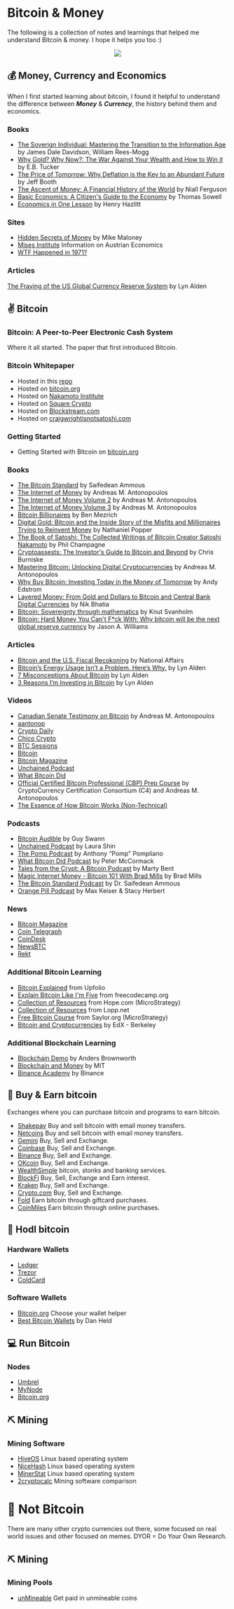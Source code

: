 # Bitcoin & Money
The following is a collection of notes and learnings that helped me understand Bitcoin & money. I hope it helps you too :)

<p align="center"><img src="https://github.com/nickg902/notes-bitcoin/blob/main/resources-pictures/hayek.PNG" /></p>


## 💰 Money, Currency and Economics
When I first started learning about bitcoin, I found it helpful to understand the difference between ***Money*** & ***Currency***, the history behind them and economics.

### Books
- [The Soverign Individual: Mastering the Transition to the Information Age](https://www.goodreads.com/book/show/82256.The_Sovereign_Individual) by James Dale Davidson, William Rees-Mogg
- [Why Gold? Why Now?: The War Against Your Wealth and How to Win it](https://www.goodreads.com/book/show/53685532-why-gold-why-now) by E.B. Tucker
- [The Price of Tomorrow: Why Deflation is the Key to an Abundant Future](https://www.goodreads.com/book/show/50157837-the-price-of-tomorrow) by Jeff Booth
- [The Ascent of Money: A Financial History of the World](https://www.goodreads.com/book/show/2714607-the-ascent-of-money) by Niall Ferguson
- [Basic Economics: A Citizen's Guide to the Economy](https://www.goodreads.com/book/show/3023.Basic_Economics) by Thomas Sowell
- [Economics in One Lesson](https://www.goodreads.com/book/show/3028.Economics_in_One_Lesson) by Henry Hazlitt

### Sites
- [Hidden Secrets of Money](https://goldsilver.com/hidden-secrets/) by Mike Maloney
- [Mises Institute](https://mises.org/) Information on Austrian Economics
- [WTF Happened in 1971?](https://wtfhappenedin1971.com/)

### Articles
[The Fraying of the US Global Currency Reserve System](https://www.lynalden.com/fraying-petrodollar-system/) by Lyn Alden


## ✌ Bitcoin

### Bitcoin: A Peer-to-Peer Electronic Cash System

Where it all started. The paper that first introduced Bitcoin.

### Bitcoin Whitepaper
- Hosted in this [repo](https://github.com/nickg902/notes-bitcoin/blob/main/bitcoin.pdf)
- Hosted on [bitcoin.org](https://bitcoin.org/en/bitcoin-paper)
- Hosted on [Nakamoto Institute](https://nakamotoinstitute.org/bitcoin/)
- Hosted on [Square Crypto](https://squarecrypto.org/bitcoin.pdf)
- Hosted on [Blockstream.com](blockstream.com/bitcoin.pdf)
- Hosted on [craigwrightisnotsatoshi.com](https://craigwrightisnotsatoshi.com/bitcoin.pdf)

### Getting Started
- Getting Started with Bitcoin on [bitcoin.org](https://bitcoin.org/en/getting-started)

### Books
- [The Bitcoin Standard](https://www.goodreads.com/book/show/36448501-the-bitcoin-standard) by Saifedean Ammous
- [The Internet of Money](https://www.goodreads.com/book/show/31869077-the-internet-of-money) by Andreas M. Antonopoulos
- [The Internet of Money Volume 2](https://www.goodreads.com/book/show/36804136-the-internet-of-money-volume-two) by Andreas M. Antonopoulos
- [The Internet of Money Volume 3](https://www.goodreads.com/book/show/49002845-the-internet-of-money-volume-3) by Andreas M. Antonopoulos
- [Bitcoin Billionaires](https://www.goodreads.com/book/show/41433284-bitcoin-billionaires) by Ben Mezrich
- [Digital Gold: Bitcoin and the Inside Story of the Misfits and Millionaires Trying to Reinvent Money](https://www.goodreads.com/book/show/23546676-digital-gold) by Nathaniel Popper
- [The Book of Satoshi: The Collected Writings of Bitcoin Creator Satoshi Nakamoto](https://www.goodreads.com/book/show/22619661-the-book-of-satoshi) by Phil Champagne
- [Cryptoassests: The Investor's Guide to Bitcoin and Beyond](https://www.goodreads.com/book/show/36197082-cryptoassets) by Chris Burniske
- [Mastering Bitcoin: Unlocking Digital Cryptocurrencies](https://www.goodreads.com/book/show/21820378-mastering-bitcoin) by Andreas M. Antonopoulos
- [Why Buy Bitcoin: Investing Today in the Money of Tomorrow](https://www.goodreads.com/book/show/50832128-why-buy-bitcoin) by Andy Edstrom
- [Layered Money: From Gold and Dollars to Bitcoin and Central Bank Digital Currencies](https://www.goodreads.com/book/show/56598876-layered-money) by Nik Bhatia
- [Bitcoin: Sovereignty through mathematics](https://www.goodreads.com/book/show/45901895-bitcoin) by Knut Svanholm
- [Bitcoin: Hard Money You Can't F*ck With: Why bitcoin will be the next global reserve currency](https://www.goodreads.com/book/show/56174095-bitcoin) by Jason A. Williams

### Articles
- [Bitcoin and the U.S. Fiscal Recokoning](https://nationalaffairs.com/publications/detail/bitcoin-and-the-us-fiscal-reckoning) by National Affairs
- [Bitcoin’s Energy Usage Isn’t a Problem. Here’s Why.](https://www.lynalden.com/bitcoin-energy/) by Lyn Alden
- [7 Misconceptions About Bitcoin](https://www.lynalden.com/misconceptions-about-bitcoin/) by Lyn Alden
- [3 Reasons I’m Investing in Bitcoin](https://www.lynalden.com/invest-in-bitcoin/) by Lyn Alden

### Videos
- [Canadian Senate Testimony on Bitcoin](https://www.cpac.ca/en/programs/in-committee-from-the-senate-of-canada/episodes/35680928/?jwsource=cl) by Andreas M. Antonopoulos
- [aantonop](https://www.youtube.com/c/aantonop)
- [Crypto Daily](https://www.youtube.com/c/CryptoDaily)
- [Chico Crypto](https://www.youtube.com/c/ChicoCrypto)
- [BTC Sessions](https://www.youtube.com/c/BTCSessions)
- [Bitcoin](https://www.youtube.com/c/BITC0IN)
- [Bitcoin Magazine](https://www.youtube.com/c/BitcoinMagazine)
- [Unchained Podcast](https://www.youtube.com/c/UnchainedPodcast)
- [What Bitcoin Did](https://www.youtube.com/c/WhatBitcoinDidPodcast)
- [Official Certified Bitcoin Professional (CBP) Prep Course](https://www.youtube.com/watch?v=yBd4wR7T1V4) by CryptoCurrency Certification Consortium (C4) and Andreas M. Antonopoulos
- [The Essence of How Bitcoin Works (Non-Technical)](https://www.youtube.com/watch?v=t5JGQXCTe3c)

### Podcasts
- [Bitcoin Audible](https://bitcoinaudible.com/) by Guy Swann
- [Unchained Podcast](https://unchainedpodcast.com/) by Laura Shin
- [The Pomp Podcast](https://anthonypompliano.com/podcast/) by Anthony “Pomp” Pompliano
- [What Bitcoin Did Podcast](https://www.whatbitcoindid.com/) by Peter McCormack
- [Tales from the Crypt: A Bitcoin Podcast](https://talesfromthecrypt.libsyn.com/) by Marty Bent
- [Magic Internet Money - Bitcoin 101 With Brad Mills](https://magicinternetmoney.libsyn.com/website) by Brad Mills
- [The Bitcoin Standard Podcast](http://the-bitcoin-standard-podcast.castos.com/) by Dr. Saifedean Ammous
- [Orange Pill Podcast](https://orangepill.buzzsprout.com/) by Max Keiser & Stacy Herbert

### News
- [Bitcoin Magazine](https://bitcoinmagazine.com/)
- [Coin Telegraph](https://cointelegraph.com/)
- [CoinDesk](https://www.coindesk.com/)
- [NewsBTC](https://www.newsbtc.com/)
- [Rekt](https://rekt.news/)

### Additional Bitcoin Learning
- [Bitcoin Explained](https://www.upfolio.com/ultimate-bitcoin-guide) from Upfolio
- [Explain Bitcoin Like I'm Five](https://www.freecodecamp.org/news/explain-bitcoin-like-im-five-73b4257ac833/) from freecodecamp.org
- [Collection of Resources](https://www.hope.com/) from Hope.com (MicroStrategy)
- [Collection of Resources](https://www.lopp.net/bitcoin-information.html) from Lopp.net
- [Free Bitcoin Course](https://learn.saylor.org/course/view.php?id=468) from Saylor.org (MicroStrategy)
- [Bitcoin and Cryptocurrencies](https://learning.edx.org/course/course-v1:BerkeleyX+CS198.1x+3T2019/home) by EdX - Berkeley

### Additional Blockchain Learning
- [Blockchain Demo](https://andersbrownworth.com/blockchain/) by Anders Brownworth
- [Blockchain and Money](https://ocw.mit.edu/courses/sloan-school-of-management/15-s12-blockchain-and-money-fall-2018/video-lectures/) by MIT
- [Binance Academy](https://academy.binance.com/en) by Binance

## 🛒 Buy & Earn bitcoin
Exchanges where you can purchase bitcoin and programs to earn bitcoin.
- [Shakepay](https://shakepay.me/r/4070CTN) Buy and sell bitcoin with email money transfers.
- [Netcoins](https://netcoins.app/r?ac=E3SBQR) Buy and sell bitcoin with email money transfers.
- [Gemini](https://www.gemini.com/share/enwk9gxue) Buy, Sell and Exchange.
- [Coinbase](https://www.coinbase.com/join/cspace) Buy, Sell and Exchange.
- [Binance](https://www.binance.com/en/register?ref=KFSVT74J) Buy, Sell and Exchange.
- [OKcoin](https://www.okcoin.com/join?channelId=600031269) Buy, Sell and Exchange.
- [WealthSimple](https://my.wealthsimple.com/app/public/trade-referral-signup?code=F8AO7W) bitcoin, stonks and banking services.
- [BlockFi](https://blockfi.com/?ref=17dcc1e8) Buy, Sell, Exchange and Earn interest.
- [Kraken](https://www.kraken.com/) Buy, Sell and Exchange.
- [Crypto.com](https://crypto.com/app/u4d77ddbbe) Buy, Sell and Exchange.
- [Fold](https://use.foldapp.com/r/XHU4TULX) Earn bitcoin through giftcard purchases.
- [CoinMiles](https://use.foldapp.com/r/XHU4TULX) Earn bitcoin through online purchases.

## 🔐 Hodl bitcoin

### Hardware Wallets
- [Ledger](http://ledger.refr.cc/nickg902)
- [Trezor](https://trezor.io/)
- [ColdCard](https://coldcardwallet.com/)

### Software Wallets
- [Bitcoin.org](https://bitcoin.org/en/choose-your-wallet) Choose your wallet helper
- [Best Bitcoin Wallets](https://www.youtube.com/watch?v=QKOmyN287_o) by Dan Held

## 💻 Run Bitcoin

### Nodes
- [Umbrel](https://getumbrel.com/)
- [MyNode](https://mynodebtc.com/)
- [Bitcoin.org](https://bitcoin.org/en/full-node#what-is-a-full-node)

## ⛏ Mining

### Mining Software
- [HiveOS](https://hiveos.farm?ref=518841) Linux based operating system
- [NiceHash](https://www.nicehash.com/?refby=29dfb0fb-bca1-4865-ad64-848cbdd0c631) Linux based operating system
- [MinerStat](https://my.minerstat.com/register?ref=464726) Linux based operating system
- [2cryptocalc](https://2cryptocalc.com/mining-software) Mining software comparison


# 💩 Not Bitcoin
There are many other crypto currencies out there, some focused on real world issues and other focused on memes. DYOR = Do Your Own Research.

## ⛏ Mining

### Mining Pools
- [unMineable](https://unmineable.com/?ref=m39h-5yao) Get paid in unmineable coins
